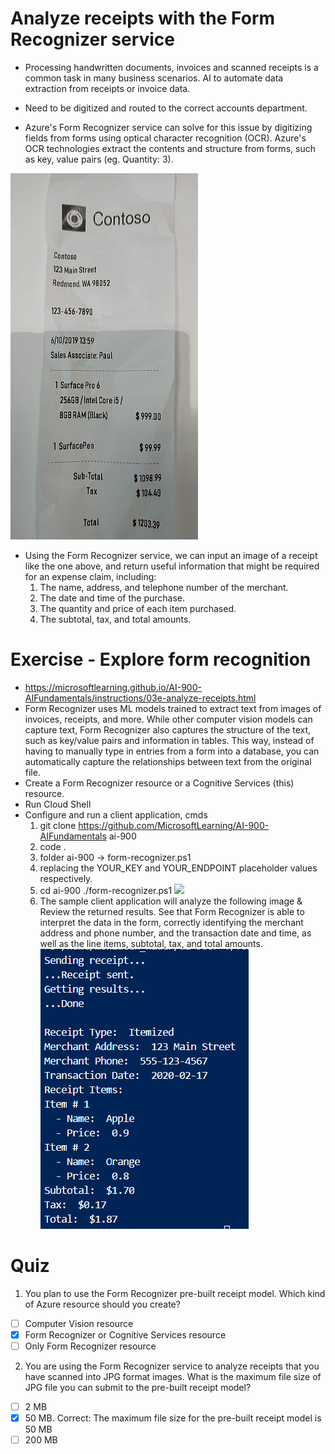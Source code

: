 # Analyze receipts with the Form Recognizer service

* Processing handwritten documents, invoices and scanned receipts is a common task in many business scenarios. AI to automate data extraction from receipts or invoice data.

* Need to be digitized and routed to the correct accounts department. 

* Azure's Form Recognizer service can solve for this issue by digitizing fields from forms using optical character recognition (OCR). Azure's OCR technologies extract the contents and structure from forms, such as key, value pairs (eg. Quantity: 3).

![](img/10/1.contoso-receipt-small.png)
* Using the Form Recognizer service, we can input an image of a receipt like the one above, and return useful information that might be required for an expense claim, including:
    1. The name, address, and telephone number of the merchant.
    2. The date and time of the purchase.
    3. The quantity and price of each item purchased.
    4. The subtotal, tax, and total amounts.

# Exercise - Explore form recognition
* https://microsoftlearning.github.io/AI-900-AIFundamentals/instructions/03e-analyze-receipts.html
* Form Recognizer uses ML models trained to extract text from images of invoices, receipts, and more. While other computer vision models can capture text, Form Recognizer also captures the structure of the text, such as key/value pairs and information in tables. This way, instead of having to manually type in entries from a form into a database, you can automatically capture the relationships between text from the original file.
* Create a Form Recognizer resource or a Cognitive Services (this) resource.
* Run Cloud Shell
* Configure and run a client application, cmds
    1.  git clone https://github.com/MicrosoftLearning/AI-900-AIFundamentals ai-900
    2. code .
    3. folder ai-900 -> form-recognizer.ps1
    4. replacing the YOUR_KEY and YOUR_ENDPOINT placeholder values respectively.
    5. cd ai-900
       ./form-recognizer.ps1
    ![](img/10/2.receipt.png)
    6. The sample client application will analyze the following image & Review the returned results. See that Form Recognizer is able to interpret the data in the form, correctly identifying the merchant address and phone number, and the transaction date and time, as well as the line items, subtotal, tax, and total amounts.
    ![](img/10/1.result.PNG)
    
# Quiz

1. You plan to use the Form Recognizer pre-built receipt model. Which kind of Azure resource should you create?
* [ ] Computer Vision resource
* [x] Form Recognizer or Cognitive Services resource
* [ ] Only Form Recognizer resource

2. You are using the Form Recognizer service to analyze receipts that you have scanned into JPG format images. What is the maximum file size of JPG file you can submit to the pre-built receipt model?
* [ ] 2 MB
* [x] 50 MB. Correct: The maximum file size for the pre-built receipt model is 50 MB
* [ ] 200 MB
